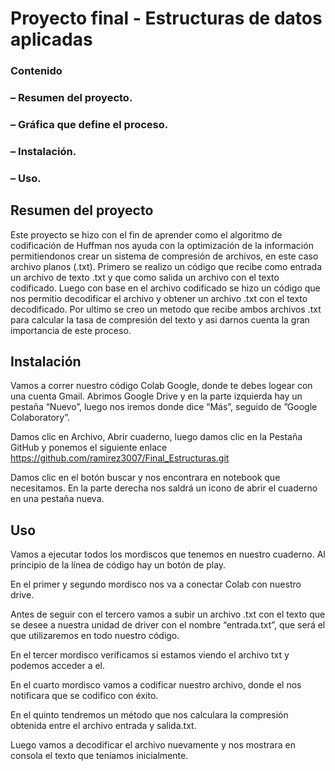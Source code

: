 # Proyecto final - Estructuras de datos aplicadas


### Contenido

### – Resumen del proyecto.
### – Gráfica que define el proceso.
### – Instalación.
### – Uso.



## Resumen del proyecto

Este proyecto se hizo con el fin de aprender como el algoritmo de codificación de Huffman nos ayuda con la optimización de la información permitiendonos crear un sistema de compresión de archivos, en este caso archivo planos (.txt).
Primero se realizo un código que recibe como entrada un archivo de texto .txt y que como salida un archivo con el texto codificado.
Luego con base en el archivo codificado se hizo un código que nos permitio decodificar el archivo y obtener un archivo .txt con el texto decodificado.
Por ultimo se creo un metodo que recibe ambos archivos .txt para calcular la tasa de compresión del texto y asi darnos cuenta la gran importancia de este proceso.



## Instalación 

Vamos a correr nuestro código Colab Google, donde te debes logear con una cuenta Gmail.
Abrimos Google Drive y en la parte izquierda hay un pestaña “Nuevo”, luego nos iremos donde dice “Más”, seguido de ”Google Colaboratory”. 

Damos clic en Archivo, Abrir cuaderno, luego damos clic en la Pestaña GitHub y ponemos el siguiente enlace
https://github.com/ramirez3007/Final_Estructuras.git

Damos clic en el botón buscar y nos encontrara en notebook que necesitamos. En la parte derecha nos saldrá un icono de abrir el cuaderno en una pestaña nueva.


## Uso

Vamos a ejecutar todos los mordiscos que tenemos en nuestro cuaderno. Al principio de la línea de código hay un botón de play. 

En el primer y segundo mordisco nos va a conectar Colab con nuestro drive.

Antes de seguir con el tercero vamos a subir un archivo .txt con el texto que se desee a nuestra unidad de driver con el nombre “entrada.txt”, que será el que utilizaremos en todo nuestro código.

En el tercer mordisco verificamos si estamos viendo el archivo txt y podemos acceder a el.

En el cuarto mordisco vamos a codificar nuestro archivo, donde el nos notificara que se codifico con éxito. 

En el quinto tendremos un método que nos calculara la compresión obtenida entre el archivo entrada y salida.txt.

Luego vamos a decodificar el archivo nuevamente y nos mostrara en consola el texto que teníamos inicialmente.











